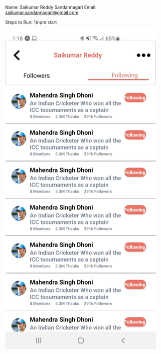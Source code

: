 Name: Saikumar Reddy Sandannagari
Email: saikumar.sandannagari@gmail.com


Steps to Run:
1)npm start


![Template](https://github.com/SaikumarReddySandannagari/React-Native_Template/blob/master/Created%20Template.jpeg)
